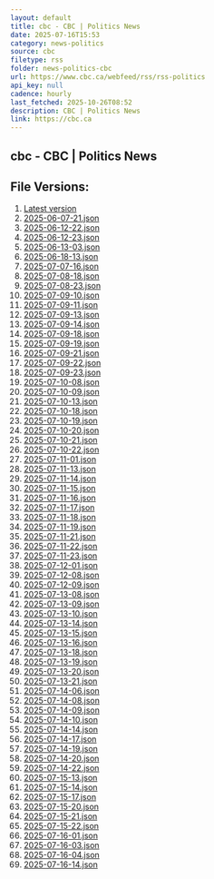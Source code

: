 ```yaml
---
layout: default
title: cbc - CBC | Politics News
date: 2025-07-16T15:53
category: news-politics
source: cbc
filetype: rss
folder: news-politics-cbc
url: https://www.cbc.ca/webfeed/rss/rss-politics
api_key: null
cadence: hourly
last_fetched: 2025-10-26T08:52
description: CBC | Politics News
link: https://cbc.ca
---
```


## cbc - CBC | Politics News

<div id="data-chart"></div>
<div id="data-table"></div>
<script>
document.addEventListener('DOMContentLoaded', function(){
  document.getElementById('data-table').textContent = 'This source isn't supported for tables yet.';
});
</script>

## File Versions:
1. [Latest version](./latest.json)
2. [2025-06-07-21.json](./2025-06-07-21.json)
3. [2025-06-12-22.json](./2025-06-12-22.json)
4. [2025-06-12-23.json](./2025-06-12-23.json)
5. [2025-06-13-03.json](./2025-06-13-03.json)
6. [2025-06-18-13.json](./2025-06-18-13.json)
7. [2025-07-07-16.json](./2025-07-07-16.json)
8. [2025-07-08-18.json](./2025-07-08-18.json)
9. [2025-07-08-23.json](./2025-07-08-23.json)
10. [2025-07-09-10.json](./2025-07-09-10.json)
11. [2025-07-09-11.json](./2025-07-09-11.json)
12. [2025-07-09-13.json](./2025-07-09-13.json)
13. [2025-07-09-14.json](./2025-07-09-14.json)
14. [2025-07-09-18.json](./2025-07-09-18.json)
15. [2025-07-09-19.json](./2025-07-09-19.json)
16. [2025-07-09-21.json](./2025-07-09-21.json)
17. [2025-07-09-22.json](./2025-07-09-22.json)
18. [2025-07-09-23.json](./2025-07-09-23.json)
19. [2025-07-10-08.json](./2025-07-10-08.json)
20. [2025-07-10-09.json](./2025-07-10-09.json)
21. [2025-07-10-13.json](./2025-07-10-13.json)
22. [2025-07-10-18.json](./2025-07-10-18.json)
23. [2025-07-10-19.json](./2025-07-10-19.json)
24. [2025-07-10-20.json](./2025-07-10-20.json)
25. [2025-07-10-21.json](./2025-07-10-21.json)
26. [2025-07-10-22.json](./2025-07-10-22.json)
27. [2025-07-11-01.json](./2025-07-11-01.json)
28. [2025-07-11-13.json](./2025-07-11-13.json)
29. [2025-07-11-14.json](./2025-07-11-14.json)
30. [2025-07-11-15.json](./2025-07-11-15.json)
31. [2025-07-11-16.json](./2025-07-11-16.json)
32. [2025-07-11-17.json](./2025-07-11-17.json)
33. [2025-07-11-18.json](./2025-07-11-18.json)
34. [2025-07-11-19.json](./2025-07-11-19.json)
35. [2025-07-11-21.json](./2025-07-11-21.json)
36. [2025-07-11-22.json](./2025-07-11-22.json)
37. [2025-07-11-23.json](./2025-07-11-23.json)
38. [2025-07-12-01.json](./2025-07-12-01.json)
39. [2025-07-12-08.json](./2025-07-12-08.json)
40. [2025-07-12-09.json](./2025-07-12-09.json)
41. [2025-07-13-08.json](./2025-07-13-08.json)
42. [2025-07-13-09.json](./2025-07-13-09.json)
43. [2025-07-13-10.json](./2025-07-13-10.json)
44. [2025-07-13-14.json](./2025-07-13-14.json)
45. [2025-07-13-15.json](./2025-07-13-15.json)
46. [2025-07-13-16.json](./2025-07-13-16.json)
47. [2025-07-13-18.json](./2025-07-13-18.json)
48. [2025-07-13-19.json](./2025-07-13-19.json)
49. [2025-07-13-20.json](./2025-07-13-20.json)
50. [2025-07-13-21.json](./2025-07-13-21.json)
51. [2025-07-14-06.json](./2025-07-14-06.json)
52. [2025-07-14-08.json](./2025-07-14-08.json)
53. [2025-07-14-09.json](./2025-07-14-09.json)
54. [2025-07-14-10.json](./2025-07-14-10.json)
55. [2025-07-14-14.json](./2025-07-14-14.json)
56. [2025-07-14-17.json](./2025-07-14-17.json)
57. [2025-07-14-19.json](./2025-07-14-19.json)
58. [2025-07-14-20.json](./2025-07-14-20.json)
59. [2025-07-14-22.json](./2025-07-14-22.json)
60. [2025-07-15-13.json](./2025-07-15-13.json)
61. [2025-07-15-14.json](./2025-07-15-14.json)
62. [2025-07-15-17.json](./2025-07-15-17.json)
63. [2025-07-15-20.json](./2025-07-15-20.json)
64. [2025-07-15-21.json](./2025-07-15-21.json)
65. [2025-07-15-22.json](./2025-07-15-22.json)
66. [2025-07-16-01.json](./2025-07-16-01.json)
67. [2025-07-16-03.json](./2025-07-16-03.json)
68. [2025-07-16-04.json](./2025-07-16-04.json)
69. [2025-07-16-14.json](./2025-07-16-14.json)

